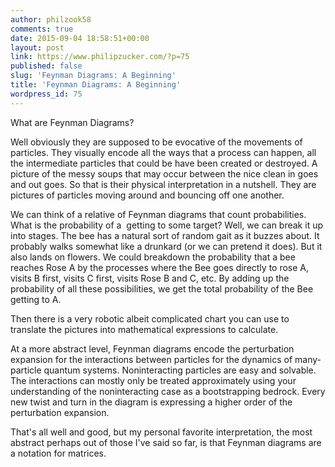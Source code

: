 ```yaml
---
author: philzook58
comments: true
date: 2015-09-04 18:58:51+00:00
layout: post
link: https://www.philipzucker.com/?p=75
published: false
slug: 'Feynman Diagrams: A Beginning'
title: 'Feynman Diagrams: A Beginning'
wordpress_id: 75
---
```


What are Feynman Diagrams?



Well obviously they are supposed to be evocative of the movements of particles. They visually encode all the ways that a process can happen, all the intermediate particles that could be have been created or destroyed. A picture of the messy soups that may occur between the nice clean in goes and out goes. So that is their physical interpretation in a nutshell. They are pictures of particles moving around and bouncing off one another.

We can think of a relative of Feynman diagrams that count probabilities. What is the probability of a  getting to some target? Well, we can break it up into stages. The bee has a natural sort of random gait as it buzzes about. It probably walks somewhat like a drunkard (or we can pretend it does). But it also lands on flowers. We could breakdown the probability that a bee reaches Rose A by the processes where the Bee goes directly to rose A, visits B first, visits C first, visits Rose B and C, etc. By adding up the probability of all these possibilities, we get the total probability of the Bee getting to A.

Then there is a very robotic albeit complicated chart you can use to translate the pictures into mathematical expressions to calculate.

At a more abstract level, Feynman diagrams encode the perturbation expansion for the interactions between particles for the dynamics of many-particle quantum systems. Noninteracting particles are easy and solvable. The interactions can mostly only be treated approximately using your understanding of the noninteracting case as a bootstrapping bedrock. Every new twist and turn in the diagram is expressing a higher order of the perturbation expansion.

That's all well and good, but my personal favorite interpretation, the most abstract perhaps out of those I've said so far, is that Feynman diagrams are a notation for matrices.
